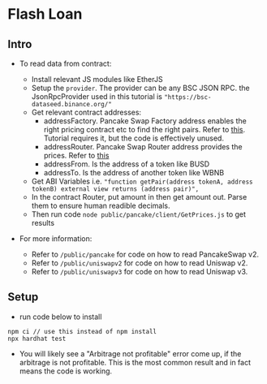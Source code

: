 # Flash Loan
## Intro
- To read data from contract:
  - Install relevant JS modules like EtherJS
  - Setup the `provider`. The provider can be any BSC JSON RPC. the JsonRpcProvider used in this tutorial is `"https://bsc-dataseed.binance.org/"` 
  - Get relevant contract addresses:
    - addressFactory. Pancake Swap Factory address enables the right pricing contract etc to find the right pairs. Refer to [this](https://docs.pancakeswap.finance/code/smart-contracts/pancakeswap-exchange/v2/factory-v2). Tutorial requires it, but the code is effectively unused.
    - addressRouter. Pancake Swap Router address provides the prices. Refer to [this](https://docs.pancakeswap.finance/code/smart-contracts/pancakeswap-exchange/v2/router-v2) 
    - addressFrom. Is the address of a token like BUSD
    - addressTo. Is the address of another token like WBNB
  - Get ABI Variables i.e. `"function getPair(address tokenA, address tokenB) external view returns (address pair)",`
  - In the contract Router, put amount in then get amount out. Parse them to ensure human readible decimals.
  - Then run code `node public/pancake/client/GetPrices.js` to get results

- For more information:
  - Refer to `/public/pancake` for code on how to read PancakeSwap v2.
  - Refer to `/public/uniswapv2` for code on how to read Uniswap v2.
  - Refer to `/public/uniswapv3` for code on how to read Uniswap v3.

## Setup
- run code below to install
```
npm ci // use this instead of npm install
npx hardhat test
```
- You will likely see a "Arbitrage not profitable" error come up, if the arbitrage is not profitable. This is the most common result and in fact means the code is working.
